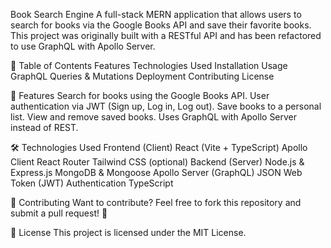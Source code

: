 Book Search Engine
A full-stack MERN application that allows users to search for books via the Google Books API and save their favorite books. This project was originally built with a RESTful API and has been refactored to use GraphQL with Apollo Server.

🚀 Table of Contents
Features
Technologies Used
Installation
Usage
GraphQL Queries & Mutations
Deployment
Contributing
License

🌟 Features
Search for books using the Google Books API.
User authentication via JWT (Sign up, Log in, Log out).
Save books to a personal list.
View and remove saved books.
Uses GraphQL with Apollo Server instead of REST.

🛠️ Technologies Used
Frontend (Client)
React (Vite + TypeScript)
Apollo Client
React Router
Tailwind CSS (optional)
Backend (Server)
Node.js & Express.js
MongoDB & Mongoose
Apollo Server (GraphQL)
JSON Web Token (JWT) Authentication
TypeScript


🤝 Contributing
Want to contribute? Feel free to fork this repository and submit a pull request! 🚀

📜 License
This project is licensed under the MIT License.